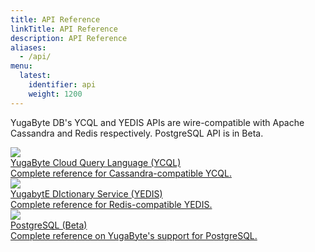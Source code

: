 ```yaml
---
title: API Reference
linkTitle: API Reference
description: API Reference
aliases:
  - /api/
menu:
  latest:
    identifier: api
    weight: 1200
---
```


YugaByte DB's YCQL and YEDIS APIs are wire-compatible with Apache Cassandra and Redis respectively. PostgreSQL API is in Beta.

<div>
  <a class="section-link icon-offset" href="cassandra/">
    <div class="icon">
      <img src="/images/section_icons/api/cql.png" aria-hidden="true" />
    </div>
    <div class="text">
      YugaByte Cloud Query Language (YCQL)
      <div class="caption">Complete reference for Cassandra-compatible YCQL.</div>
    </div>
  </a>

  <a class="section-link icon-offset" href="redis/">
    <div class="icon">
      <img src="/images/section_icons/api/redis.png" aria-hidden="true" />
    </div>
    <div class="text">
      YugabytE DIctionary Service (YEDIS)
      <div class="caption">Complete reference for Redis-compatible YEDIS.</div>
    </div>
  </a>

  <a class="section-link icon-offset" href="postgresql/">
    <div class="icon">
      <img src="/images/section_icons/api/pgsql.png" aria-hidden="true" />
    </div>
    <div class="text">
      PostgreSQL (Beta)
      <div class="caption">Complete reference on YugaByte's support for PostgreSQL.</div>
    </div>
  </a>
</div>
